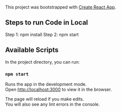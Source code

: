 This project was bootstrapped with [Create React App](https://github.com/facebook/create-react-app).

## Steps to run Code in Local

Step 1: npm install
Step 2: npm start


## Available Scripts

In the project directory, you can run:

### `npm start`

Runs the app in the development mode.<br />
Open [http://localhost:3000](http://localhost:3000) to view it in the browser.

The page will reload if you make edits.<br />
You will also see any lint errors in the console.
